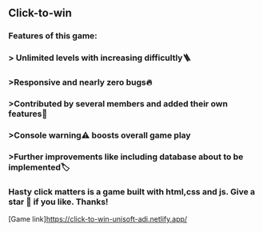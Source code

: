 ## Click-to-win 

### Features of this game:

### > Unlimited levels with increasing difficultly🪜

### >Responsive and nearly zero bugs🔥

### >Contributed by several members and added their own features👥

### >Console warning⚠️ boosts overall game play

### >Further improvements like including database about to be implemented🏷️

### Hasty click matters is a game built with html,css and js. Give a star 🌟 if you like. Thanks!

[Game link]https://click-to-win-unisoft-adi.netlify.app/
